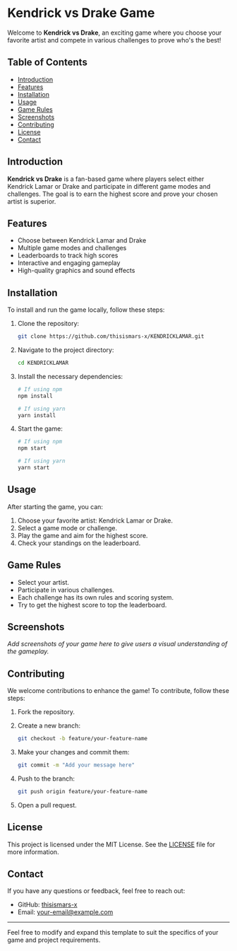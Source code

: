 # Kendrick vs Drake Game

Welcome to **Kendrick vs Drake**, an exciting game where you choose your favorite artist and compete in various challenges to prove who's the best! 

## Table of Contents

- [Introduction](#introduction)
- [Features](#features)
- [Installation](#installation)
- [Usage](#usage)
- [Game Rules](#game-rules)
- [Screenshots](#screenshots)
- [Contributing](#contributing)
- [License](#license)
- [Contact](#contact)

## Introduction

**Kendrick vs Drake** is a fan-based game where players select either Kendrick Lamar or Drake and participate in different game modes and challenges. The goal is to earn the highest score and prove your chosen artist is superior.

## Features

- Choose between Kendrick Lamar and Drake
- Multiple game modes and challenges
- Leaderboards to track high scores
- Interactive and engaging gameplay
- High-quality graphics and sound effects

## Installation

To install and run the game locally, follow these steps:

1. Clone the repository:

   ```sh
   git clone https://github.com/thisismars-x/KENDRICKLAMAR.git
   ```

2. Navigate to the project directory:

   ```sh
   cd KENDRICKLAMAR
   ```

3. Install the necessary dependencies:

   ```sh
   # If using npm
   npm install

   # If using yarn
   yarn install
   ```

4. Start the game:

   ```sh
   # If using npm
   npm start

   # If using yarn
   yarn start
   ```

## Usage

After starting the game, you can:

1. Choose your favorite artist: Kendrick Lamar or Drake.
2. Select a game mode or challenge.
3. Play the game and aim for the highest score.
4. Check your standings on the leaderboard.

## Game Rules

- Select your artist.
- Participate in various challenges.
- Each challenge has its own rules and scoring system.
- Try to get the highest score to top the leaderboard.

## Screenshots

_Add screenshots of your game here to give users a visual understanding of the gameplay._

## Contributing

We welcome contributions to enhance the game! To contribute, follow these steps:

1. Fork the repository.
2. Create a new branch:

   ```sh
   git checkout -b feature/your-feature-name
   ```

3. Make your changes and commit them:

   ```sh
   git commit -m "Add your message here"
   ```

4. Push to the branch:

   ```sh
   git push origin feature/your-feature-name
   ```

5. Open a pull request.

## License

This project is licensed under the MIT License. See the [LICENSE](LICENSE) file for more information.

## Contact

If you have any questions or feedback, feel free to reach out:

- GitHub: [thisismars-x](https://github.com/thisismars-x)
- Email: [your-email@example.com](mailto:your-email@example.com)

---

Feel free to modify and expand this template to suit the specifics of your game and project requirements.
